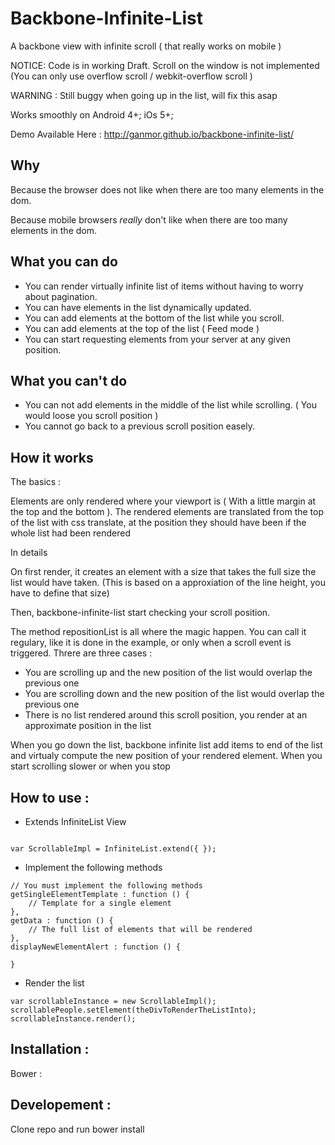 Backbone-Infinite-List
===============================

A backbone view with infinite scroll ( that really works on mobile )


NOTICE: Code is in working Draft.
Scroll on the window is not implemented (You can only use overflow scroll / webkit-overflow scroll )

WARNING : Still buggy when going up in the list, will fix this asap

Works smoothly on Android 4+;
iOs 5+;

Demo Available Here : http://ganmor.github.io/backbone-infinite-list/



Why 
------
Because the browser does not like when there are too many elements in the dom.

Because mobile browsers *really* don't like when there are too many elements in the dom.


What you can do
------

- You can render virtually infinite list of items without having to worry about pagination.
- You can have elements in the list dynamically updated.
- You can add elements at the bottom of the list  while you scroll.
- You can add elements at the top of the list ( Feed mode )
- You can start requesting elements from your server at any given position.

What you can't do
------

- You can not add elements in the middle of the list while scrolling. ( You would loose you scroll position )
- You cannot go back to a previous scroll position easely.


How it works
-----------

The basics : 

Elements are only rendered where your viewport is ( With a little margin at the top and the bottom ).
The rendered elements are translated from the top of the list with css translate, at the position they should have been if the whole list had been rendered

In details

On first render, it creates an element with a size that takes the full size the list would have taken. 
(This is based on a approxiation of the line height, you have to define that size)

Then, backbone-infinite-list start checking your scroll position.

The method repositionList is all where the magic happen. You can call it regulary, like it is done in the example, or only when a scroll event is triggered. Threre are three cases :

- You are scrolling up and the new position of the list would overlap the previous one
- You are scrolling down and the new position of the list would overlap the previous one
- There is no list rendered around this scroll position, you render at an approximate position in the list


When you go down the list, backbone infinite list add items to end of the list and virtualy compute the new position of your rendered element. When you start scrolling slower or when you stop



How to use :
-------------


* Extends InfiniteList View

```

var ScrollableImpl = InfiniteList.extend({ });

```

* Implement the following methods


```
// You must implement the following methods
getSingleElementTemplate : function () {
	// Template for a single element
},
getData : function () {
	// The full list of elements that will be rendered
},
displayNewElementAlert : function () {

}
 ```

* Render the list


```
var scrollableInstance = new ScrollableImpl();
scrollablePeople.setElement(theDivToRenderTheListInto);
scrollableInstance.render();

```


Installation :
-------------

Bower :

Developement :
-------------

Clone repo and run
bower install
